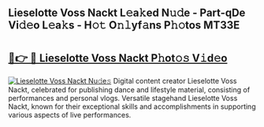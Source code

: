 ## Lieselotte Voss Nackt L𝚎a𝚔ed N𝚞𝚍e - Part-qDe Vi𝚍𝚎o L𝚎a𝚔s - H𝚘𝚝 O𝚗𝚕yf𝚊ns P𝚑𝚘tos MT33E

# <h2><a href="http://kf5oldp.oniu.top/?m=Lieselotte+Voss+Nackt">🔗👉 🔴 Lieselotte Voss Nackt P𝚑ot𝚘𝚜 V𝚒d𝚎o</a></h2>

[![Lieselotte Voss Nackt Nu𝚍e𝚜](https://i.imgur.com/0qMVB7G.gif)](http://kf5oldp.oniu.top/?m=Lieselotte+Voss+Nackt)
Digital content creator Lieselotte Voss Nackt, celebrated for publishing dance and lifestyle material, consisting of performances and personal vlogs. Versatile stagehand Lieselotte Voss Nackt, known for their exceptional skills and accomplishments in supporting various aspects of live performances.  
